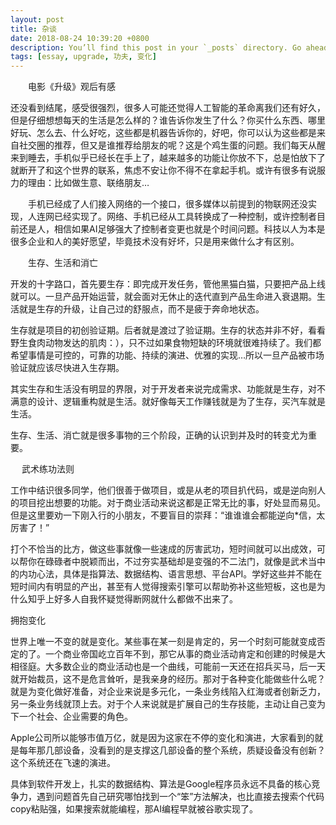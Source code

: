 ```yaml
---
layout: post
title: 杂谈
date: 2018-08-24 10:39:20 +0800
description: You’ll find this post in your `_posts` directory. Go ahead and edit it and re-build the site to see your changes. # Add post description (optional)
tags: [essay, upgrade, 功夫, 变化]
---
```


&emsp;&emsp;电影《升级》观后有感

​      还没看到结尾，感受很强烈，很多人可能还觉得人工智能的革命离我们还有好久，但是仔细想想每天的生活是怎么样的？谁告诉你发生了什么？你买什么东西、哪里好玩、怎么去、什么好吃，这些都是机器告诉你的，好吧，你可以认为这些都是来自社交圈的推荐，但又是谁推荐给朋友的呢？这是个鸡生蛋的问题。我们每天从醒来到睡去，手机似乎已经长在手上了，越来越多的功能让你放不下，总是怕放下了就断开了和这个世界的联系，焦虑不安让你不得不在拿起手机。或许有很多有说服力的理由：比如做生意、联络朋友…

&emsp;&emsp;手机已经成了人们接入网络的一个接口，很多媒体以前提到的物联网还没实现，人连网已经实现了。网络、手机已经从工具转换成了一种控制，或许控制者目前还是人，相信如果AI足够强大了控制者变更也就是个时间问题。科技以人为本是很多企业和人的美好愿望，毕竟技术没有好坏，只是用来做什么才有区别。



&emsp;&emsp;生存、生活和消亡

​	开发的十字路口，首先要生存：即完成开发任务，管他黑猫白猫，只要把产品上线就可以。一旦产品开始运营，就会面对无休止的迭代直到产品生命进入衰退期。生活就是生存的升级，让自己过的舒服点，而不是疲于奔命地状态。

​	生存就是项目的初创验证期。后者就是渡过了验证期。生存的状态并非不好，看看野生食肉动物发达的肌肉：），只不过如果食物短缺的环境就很难持续了。我们都希望事情是可控的，可靠的功能、持续的演进、优雅的实现…所以一旦产品被市场验证就应该尽快进入生存期。

​	其实生存和生活没有明显的界限，对于开发者来说完成需求、功能就是生存，对不满意的设计、逻辑重构就是生活。就好像每天工作赚钱就是为了生存，买汽车就是生活。

​	生存、生活、消亡就是很多事物的三个阶段，正确的认识到并及时的转变尤为重要。



&emsp;	武术练功法则

​	工作中结识很多同学，他们很善于做项目，或是从老的项目扒代码，或是逆向别人的项目挖出想要的功能。对于商业活动来说这都是正常无比的事，好处显而易见。但是这里要劝一下刚入行的小朋友，不要盲目的崇拜：“谁谁谁会都能逆向*信，太厉害了！”

​	打个不恰当的比方，做这些事就像一些速成的厉害武功，短时间就可以出成效，可以帮你在碌碌者中脱颖而出，不过夯实基础却是变强的不二法门，就像是武术当中的内功心法，具体是指算法、数据结构、语言思想、平台API。学好这些并不能在短时间内有明显的产出，甚至有人觉得搜索引擎可以帮助弥补这些短板，这也是为什么知乎上好多人自我怀疑觉得断网就什么都做不出来了。



拥抱变化

​	世界上唯一不变的就是变化。某些事在某一刻是肯定的，另一个时刻可能就变成否定的了。一个商业帝国屹立百年不到，那它从事的商业活动肯定和创建的时候是大相径庭。大多数企业的商业活动也是一个曲线，可能前一天还在招兵买马，后一天就开始裁员，这不是危言耸听，是我亲身的经历。那对于各种变化能做些什么呢？就是为变化做好准备，对企业来说是多元化，一条业务线陷入红海或者创新乏力，另一条业务线就顶上去。对于个人来说就是扩展自己的生存技能，主动让自己变为下一个社会、企业需要的角色。

​	Apple公司所以能够市值万亿，就是因为这家在不停的变化和演进，大家看到的就是每年那几部设备，没看到的是支撑这几部设备的整个系统，质疑设备没有创新？这个系统还在飞速的演进。

​	具体到软件开发上，扎实的数据结构、算法是Google程序员永远不具备的核心竞争力，遇到问题首先自己研究哪怕找到一个“笨”方法解决，也比直接去搜索个代码copy粘贴强，如果搜索就能编程，那AI编程早就被谷歌实现了。